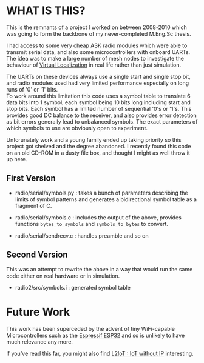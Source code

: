 # WHAT IS THIS?

This is the remnants of a project I worked on between 2008-2010 
which was going to form the backbone of my never-completed M.Eng.Sc thesis.

I had access to some very cheap ASK radio modules which were able to
transmit serial data, and also some microcontrollers with onboard
UARTs.  The idea was to make a large number of mesh nodes to
investigate the behaviour of [Virtual Localization](https://nick.zoic.org/art/virtual-localization/)
in real life rather than just simulation.

The UARTs on these devices always use a single start and single stop bit,
and radio modules used had very limited performance especially on long
runs of '0' or '1' bits.  
To work around this limitation this code uses a symbol table to translate
6 data bits into 1 symbol, each symbol being 10 bits long including start 
and stop bits.  Each symbol has a limited number of sequential '0's or '1's.
This provides good DC balance to the receiver, and also provides error 
detection as bit errors generally lead to unbalanced symbols.
The exact parameters of which symbols to use are obviously open to experiment.

Unforunately work and a young family ended up taking priority so
this project got shelved and the degree abandoned.
I recently found this code on an old CD-ROM in a dusty file box,
and thought I might as well throw it up here.

## First Version

* radio/serial/symbols.py : takes a bunch of parameters describing the limits 
  of symbol patterns and generates a bidirectional symbol table as a fragment of C.

* radio/serial/symbols.c : includes the output of the above, provides 
  functions `bytes_to_symbols` and `symbols_to_bytes` to convert.
 
* radio/serial/sendrecv.c : handles preamble and so on

## Second Version

This was an attempt to rewrite the above in a way that would run the same
code either on real hardware or in simulation.  

* radio2/src/symbols.i : generated symbol table 

# Future Work

This work has been superceded by the advent of tiny WiFi-capable Microcontrollers
such as the [Espressif ESP32](https://nick.zoic.org/tag/esp32/) and so is unlikely
to have much relevance any more.

If you've read this far, you might also find [L2IoT : IoT without IP](https://nick.zoic.org/art/l2iot-iot-without-ip/) interesting.
